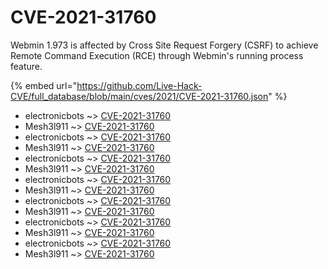 # CVE-2021-31760

Webmin 1.973 is affected by Cross Site Request Forgery (CSRF) to achieve Remote Command Execution (RCE) through Webmin's running process feature.

{% embed url="https://github.com/Live-Hack-CVE/full_database/blob/main/cves/2021/CVE-2021-31760.json" %}


* electronicbots ~> [CVE-2021-31760](https://www.alice-snow.ru/2021/database/cve-2021-31760/cve-2021-31760-electronicbots)
* Mesh3l911 ~> [CVE-2021-31760](https://www.alice-snow.ru/2021/database/cve-2021-31760/cve-2021-31760-mesh3l911)
* electronicbots ~> [CVE-2021-31760](https://www.alice-snow.ru/2021/database/cve-2021-31760/cve-2021-31760-electronicbots)
* Mesh3l911 ~> [CVE-2021-31760](https://www.alice-snow.ru/2021/database/cve-2021-31760/cve-2021-31760-mesh3l911)
* electronicbots ~> [CVE-2021-31760](https://www.alice-snow.ru/2021/database/cve-2021-31760/cve-2021-31760-electronicbots)
* Mesh3l911 ~> [CVE-2021-31760](https://www.alice-snow.ru/2021/database/cve-2021-31760/cve-2021-31760-mesh3l911)
* electronicbots ~> [CVE-2021-31760](https://www.alice-snow.ru/2021/database/cve-2021-31760/cve-2021-31760-electronicbots)
* Mesh3l911 ~> [CVE-2021-31760](https://www.alice-snow.ru/2021/database/cve-2021-31760/cve-2021-31760-mesh3l911)
* electronicbots ~> [CVE-2021-31760](https://www.alice-snow.ru/2021/database/cve-2021-31760/cve-2021-31760-electronicbots)
* Mesh3l911 ~> [CVE-2021-31760](https://www.alice-snow.ru/2021/database/cve-2021-31760/cve-2021-31760-mesh3l911)
* electronicbots ~> [CVE-2021-31760](https://www.alice-snow.ru/2021/database/cve-2021-31760/cve-2021-31760-electronicbots)
* Mesh3l911 ~> [CVE-2021-31760](https://www.alice-snow.ru/2021/database/cve-2021-31760/cve-2021-31760-mesh3l911)
* electronicbots ~> [CVE-2021-31760](https://www.alice-snow.ru/2021/database/cve-2021-31760/cve-2021-31760-electronicbots)
* Mesh3l911 ~> [CVE-2021-31760](https://www.alice-snow.ru/2021/database/cve-2021-31760/cve-2021-31760-mesh3l911)